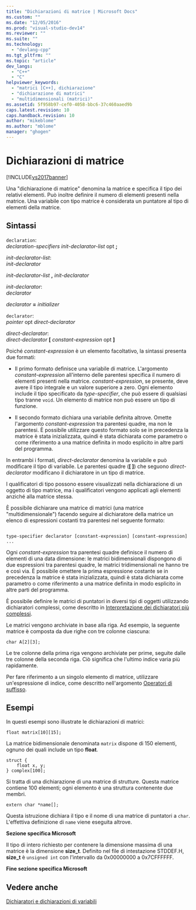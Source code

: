 ```yaml
---
title: "Dichiarazioni di matrice | Microsoft Docs"
ms.custom: ""
ms.date: "12/05/2016"
ms.prod: "visual-studio-dev14"
ms.reviewer: ""
ms.suite: ""
ms.technology: 
  - "devlang-cpp"
ms.tgt_pltfrm: ""
ms.topic: "article"
dev_langs: 
  - "C++"
  - "C"
helpviewer_keywords: 
  - "matrici [C++], dichiarazione"
  - "dichiarazione di matrici"
  - "multidimensionali (matrici)"
ms.assetid: 5f958b97-cef0-4058-bbc6-37c460aaed9b
caps.latest.revision: 10
caps.handback.revision: 10
author: "mikeblome"
ms.author: "mblome"
manager: "ghogen"
---
```

# Dichiarazioni di matrice
[!INCLUDE[vs2017banner](../assembler/inline/includes/vs2017banner.md)]

Una "dichiarazione di matrice" denomina la matrice e specifica il tipo dei relativi elementi.  Può inoltre definire il numero di elementi presenti nella matrice.  Una variabile con tipo matrice è considerata un puntatore al tipo di elementi della matrice.  
  
## Sintassi  
 `declaration`:  
 *declaration\-specifiers init\-declarator\-list*  opt               **;**  
  
 *init\-declarator\-list*:  
 *init\-declarator*  
  
 *init\-declarator\-list* **,**  *init\-declarator*  
  
 *init\-declarator*:  
 *declarator*  
  
 *declarator*  **\=**  *initializer*  
  
 `declarator`:  
 *pointer*  opt *direct\-declarator*  
  
 *direct\-declarator*:  
 *direct\-declarator*  **\[**  *constant\-expression*  opt **\]**  
  
 Poiché *constant\-expression* è un elemento facoltativo, la sintassi presenta due formati:  
  
-   Il primo formato definisce una variabile di matrice.  L'argomento *constant\-expression* all'interno delle parentesi specifica il numero di elementi presenti nella matrice.  *constant\-expression*, se presente, deve avere il tipo integrale e un valore superiore a zero.  Ogni elemento include il tipo specificato da *type\-specifier*, che può essere di qualsiasi tipo tranne `void`.  Un elemento di matrice non può essere un tipo di funzione.  
  
-   Il secondo formato dichiara una variabile definita altrove.  Omette l'argomento *constant\-expression* tra parentesi quadre, ma non le parentesi.  È possibile utilizzare questo formato solo se in precedenza la matrice è stata inizializzata, quindi è stata dichiarata come parametro o come riferimento a una matrice definita in modo esplicito in altre parti del programma.  
  
 In entrambi i formati, *direct\-declarator* denomina la variabile e può modificare il tipo di variabile.  Le parentesi quadre \(**\[ \]**\) che seguono *direct\-declarator* modificano il dichiaratore in un tipo di matrice.  
  
 I qualificatori di tipo possono essere visualizzati nella dichiarazione di un oggetto di tipo matrice, ma i qualificatori vengono applicati agli elementi anziché alla matrice stessa.  
  
 È possibile dichiarare una matrice di matrici \(una matrice "multidimensionale"\) facendo seguire al dichiaratore della matrice un elenco di espressioni costanti tra parentesi nel seguente formato:  
  
```  
  
type-specifier declarator [constant-expression] [constant-expression] ...  
```  
  
 Ogni *constant\-expression* tra parentesi quadre definisce il numero di elementi di una data dimensione: le matrici bidimensionali dispongono di due espressioni tra parentesi quadre, le matrici tridimensionali ne hanno tre e così via.  È possibile omettere la prima espressione costante se in precedenza la matrice è stata inizializzata, quindi è stata dichiarata come parametro o come riferimento a una matrice definita in modo esplicito in altre parti del programma.  
  
 È possibile definire le matrici di puntatori in diversi tipi di oggetti utilizzando dichiaratori complessi, come descritto in [Interpretazione dei dichiaratori più complessi](../c-language/interpreting-more-complex-declarators.md).  
  
 Le matrici vengono archiviate in base alla riga.  Ad esempio, la seguente matrice è composta da due righe con tre colonne ciascuna:  
  
```  
char A[2][3];  
```  
  
 Le tre colonne della prima riga vengono archiviate per prime, seguite dalle tre colonne della seconda riga.  Ciò significa che l'ultimo indice varia più rapidamente.  
  
 Per fare riferimento a un singolo elemento di matrice, utilizzare un'espressione di indice, come descritto nell'argomento [Operatori di suffisso](../c-language/postfix-operators.md).  
  
## Esempi  
 In questi esempi sono illustrate le dichiarazioni di matrici:  
  
```  
float matrix[10][15];  
```  
  
 La matrice bidimensionale denominata `matrix` dispone di 150 elementi, ognuno dei quali include un tipo **float**.  
  
```  
struct {  
    float x, y;  
} complex[100];  
```  
  
 Si tratta di una dichiarazione di una matrice di strutture.  Questa matrice contiene 100 elementi; ogni elemento è una struttura contenente due membri.  
  
```  
extern char *name[];  
```  
  
 Questa istruzione dichiara il tipo e il nome di una matrice di puntatori a `char`.  L'effettiva definizione di `name` viene eseguita altrove.  
  
 **Sezione specifica Microsoft**  
  
 Il tipo di intero richiesto per contenere la dimensione massima di una matrice è la dimensione **size\_t**.  Definito nel file di intestazione STDDEF.H, **size\_t** è `unsigned int` con l'intervallo da 0x00000000 a 0x7CFFFFFF.  
  
 **Fine sezione specifica Microsoft**  
  
## Vedere anche  
 [Dichiaratori e dichiarazioni di variabili](../c-language/declarators-and-variable-declarations.md)